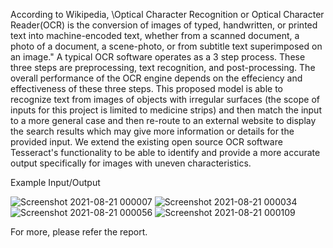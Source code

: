 According to Wikipedia, \Optical Character Recognition or Optical Character
Reader(OCR) is the conversion of images of typed, handwritten, or
printed text into machine-encoded text, whether from a scanned document,
a photo of a document, a scene-photo, or from subtitle text superimposed on
an image." A typical OCR software operates as a 3 step process. These three
steps are preprocessing, text recognition, and post-processing. The overall
performance of the OCR engine depends on the effeciency and effectiveness
of these three steps. This proposed model is able to recognize text from images
of objects with irregular surfaces (the scope of inputs for this project is
limited to medicine strips) and then match the input to a more general case
and then re-route to an external website to display the search results which
may give more information or details for the provided input. We extend
the existing open source OCR software Tesseract's functionality to be able
to identify and provide a more accurate output specifically for images with
uneven characteristics.

Example Input/Output


![Screenshot 2021-08-21 000007](https://user-images.githubusercontent.com/41735734/130278172-7f17474c-b782-459c-913f-2ccb7b995e09.png)
![Screenshot 2021-08-21 000034](https://user-images.githubusercontent.com/41735734/130278179-6f533b63-600b-4531-8c2b-2646fdf80015.png)
![Screenshot 2021-08-21 000056](https://user-images.githubusercontent.com/41735734/130278180-1e841041-cf72-4cea-8826-e858a858a8c9.png)
![Screenshot 2021-08-21 000109](https://user-images.githubusercontent.com/41735734/130278181-f47e14de-8849-499c-b0cd-2a41de34070e.png)



For more, please refer the report.

